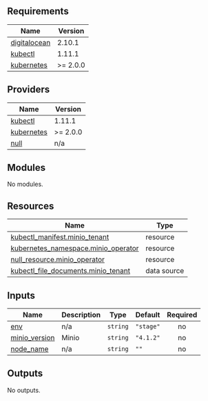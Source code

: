 ## Requirements

| Name | Version |
|------|---------|
| <a name="requirement_digitalocean"></a> [digitalocean](#requirement\_digitalocean) | 2.10.1 |
| <a name="requirement_kubectl"></a> [kubectl](#requirement\_kubectl) | 1.11.1 |
| <a name="requirement_kubernetes"></a> [kubernetes](#requirement\_kubernetes) | >= 2.0.0 |

## Providers

| Name | Version |
|------|---------|
| <a name="provider_kubectl"></a> [kubectl](#provider\_kubectl) | 1.11.1 |
| <a name="provider_kubernetes"></a> [kubernetes](#provider\_kubernetes) | >= 2.0.0 |
| <a name="provider_null"></a> [null](#provider\_null) | n/a |

## Modules

No modules.

## Resources

| Name | Type |
|------|------|
| [kubectl_manifest.minio_tenant](https://registry.terraform.io/providers/gavinbunney/kubectl/1.11.1/docs/resources/manifest) | resource |
| [kubernetes_namespace.minio_operator](https://registry.terraform.io/providers/hashicorp/kubernetes/latest/docs/resources/namespace) | resource |
| [null_resource.minio_operator](https://registry.terraform.io/providers/hashicorp/null/latest/docs/resources/resource) | resource |
| [kubectl_file_documents.minio_tenant](https://registry.terraform.io/providers/gavinbunney/kubectl/1.11.1/docs/data-sources/file_documents) | data source |

## Inputs

| Name | Description | Type | Default | Required |
|------|-------------|------|---------|:--------:|
| <a name="input_env"></a> [env](#input\_env) | n/a | `string` | `"stage"` | no |
| <a name="input_minio_version"></a> [minio\_version](#input\_minio\_version) | Minio | `string` | `"4.1.2"` | no |
| <a name="input_node_name"></a> [node\_name](#input\_node\_name) | n/a | `string` | `""` | no |

## Outputs

No outputs.
